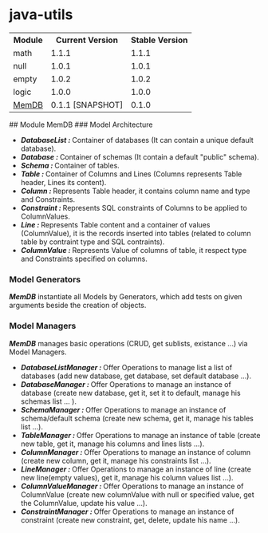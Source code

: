 # java-utils
<table>
  <tr>
    <th>Module</th>
    <th>Current Version</th>
    <th>Stable Version</th>
  </tr>
  <tr>
    <td>math</td>
    <td>1.1.1</td>
    <td>1.1.1</td>
  </tr>
  <tr>
    <td>null</td>
    <td>1.0.1</td>
    <td>1.0.1</td>
  </tr>
  <tr>
    <td>empty</td>
    <td>1.0.2</td>
    <td>1.0.2</td>
  </tr>
  <tr>
    <td>logic</td>
    <td>1.0.0</td>
    <td>1.0.0</td>
  </tr>
  <tr>
    <td><a href="https://github.com/yassineDiouri/java-utils/tree/master/src/main/java/org/binx/utils/database/memdb">MemDB</a></td>
    <td>0.1.1 [SNAPSHOT]</td>
    <td>0.1.0</td>
  </tr>
</table>
## Module MemDB
### Model Architecture
<ul>
  <li><strong><i>DatabaseList : </i></strong> Container of databases (It can contain a unique default database).</li>
  <li><strong><i>Database : </i></strong> Container of schemas (It contain a default "public" schema).</li>
  <li><strong><i>Schema : </i></strong> Container of tables.</li>
  <li><strong><i>Table : </i></strong> Container of Columns and Lines (Columns represents Table header, Lines its content).</li>
  <li><strong><i>Column : </i></strong> Represents Table header, it contains column name and type and Constraints.</li>
  <li><strong><i>Constraint : </i></strong> Represents SQL constraints of Columns to be applied to ColumnValues.</li>
  <li><strong><i>Line : </i></strong> Represents Table content and a container of values (ColumnValue), it is the records inserted into tables (related to column table by contraint type and SQL contraints).</li>
  <li><strong><i>ColumnValue : </i></strong> Represents Value of columns of table, it respect type and Constraints specified on columns.</li>
</ul>

### Model Generators
<p><strong><i>MemDB</i></strong> instantiate all Models by Generators, which add tests on given arguments beside the creation of objects.</p>

### Model Managers
<p><strong><i>MemDB</i></strong> manages basic operations (CRUD, get sublists, existance ...) via Model Managers.</p>
<ul>
  <li><strong><i>DatabaseListManager : </i></strong> Offer Operations to manage list a list of databases (add new database, get database, set default database ...).</li>
  <li><strong><i>DatabaseManager : </i></strong> Offer Operations to manage an instance of database (create new database, get it, set it to default, manage his schemas list ... ).</li>
  <li><strong><i>SchemaManager : </i></strong> Offer Operations to manage an instance of schema/default schema (create new schema, get it, manage his tables list ...).</li>
  <li><strong><i>TableManager : </i></strong> Offer Operations to manage an instance of table (create new table, get it, manage his columns and lines lists ...).</li>
  <li><strong><i>ColumnManager : </i></strong> Offer Operations to manage an instance of column (create new column, get it, manage his constraints list ...).</li>
  <li><strong><i>LineManager : </i></strong> Offer Operations to manage an instance of line (create new line(empty values), get it, manage his column values list ...).</li>
  <li><strong><i>ColumnValueManager : </i></strong> Offer Operations to manage an instance of ColumnValue (create new columnValue with null or specified value, get the ColumnValue, update his value ...).</li>
  <li><strong><i>ConstraintManager : </i></strong> Offer Operations to manage an instance of constraint (create new constraint, get, delete, update his name ...).</li>
</ul>
